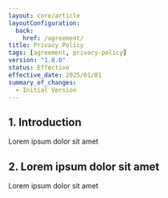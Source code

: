 ```yaml
---
layout: core/article
layoutConfiguration:
  back:
    href: /agreement/
title: Privacy Policy
tags: [agreement, privacy-policy]
version: "1.0.0"
status: Effective
effective_date: 2025/01/01
summary_of_changes:
  - Initial Version
---
```


## 1. Introduction

Lorem ipsum dolor sit amet

## 2. Lorem ipsum dolor sit amet

Lorem ipsum dolor sit amet
